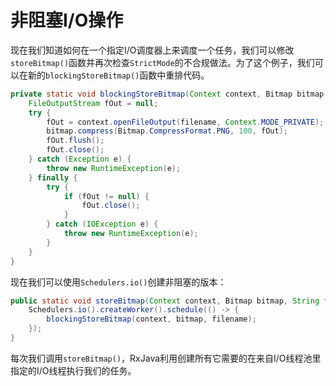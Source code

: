 # 非阻塞I/O操作

现在我们知道如何在一个指定I/O调度器上来调度一个任务，我们可以修改`storeBitmap()`函数并再次检查`StrictMode`的不合规做法。为了这个例子，我们可以在新的`blockingStoreBitmap()`函数中重排代码。

```java
private static void blockingStoreBitmap(Context context, Bitmap bitmap, String filename) {
    FileOutputStream fOut = null; 
    try {
        fOut = context.openFileOutput(filename, Context.MODE_PRIVATE);
        bitmap.compress(Bitmap.CompressFormat.PNG, 100, fOut); 
        fOut.flush();
        fOut.close();
    } catch (Exception e) {
        throw new RuntimeException(e);
    } finally { 
        try {
            if (fOut != null) {
                fOut.close();
            }
        } catch (IOException e) {
            throw new RuntimeException(e); 
        }
    } 
}
```
现在我们可以使用`Schedulers.io()`创建非阻塞的版本：

```java
public static void storeBitmap(Context context, Bitmap bitmap, String filename) {
    Schedulers.io().createWorker().schedule(() -> {
        blockingStoreBitmap(context, bitmap, filename);
    }); 
}
```

每次我们调用`storeBitmap()`，RxJava利用创建所有它需要的在来自I/O线程池里指定的I/O线程执行我们的任务。



























